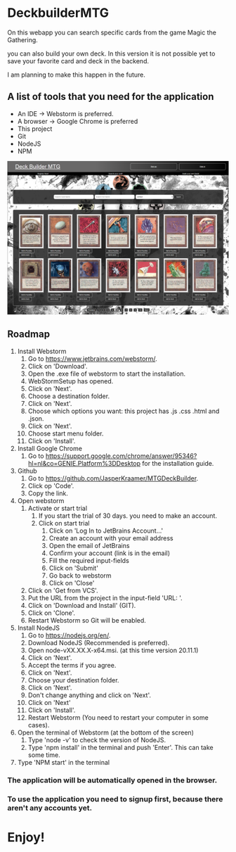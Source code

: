 # DeckbuilderMTG
On this webapp you can search specific cards from the game Magic the Gathering.

you can also build your own deck. 
In this version it is not possible yet to save your favorite card and deck in the backend. 

I am planning to make this happen in the future.
## A list of tools that you need for the application
- An IDE -> Webstorm is preferred.
- A browser -> Google Chrome is preferred
- This project
- Git
- NodeJS
- NPM

![](src/assets/img.png)

## Roadmap
1. Install Webstorm
    1. Go to https://www.jetbrains.com/webstorm/.
    2. Click on 'Download'.
    3. Open the .exe file of webstorm to start the installation.
    4. WebStormSetup has opened.
    5. Click on 'Next'.
    6. Choose a destination folder.
    7. Click on 'Next'.
    8. Choose which options you want: this project has .js .css .html and .json.
    9. Click on 'Next'.
    10. Choose start menu folder.
    11. Click on 'Install'.
2. Install Google Chrome
    1. Go to https://support.google.com/chrome/answer/95346?hl=nl&co=GENIE.Platform%3DDesktop for the installation guide.
3. Github
    1. Go to https://github.com/JasperKraamer/MTGDeckBuilder.
    2. Click op 'Code'.
    3. Copy the link.
4. Open webstorm
    1. Activate or start trial
        1. If you start the trial of 30 days. you need to make an account.
        2. Click on start trial
            1. Click on 'Log In to JetBrains Account...'
            2. Create an account with your email address
            3. Open the email of JetBrains
            4. Confirm your account (link is in the email)
            5. Fill the required input-fields
            6. Click on 'Submit'
            7. Go back to webstorm
            8. Click on 'Close'
    2. Click on 'Get from VCS'.
    3. Put the URL from the project in the input-field 'URL: '.
    4. Click on 'Download and Install' (GIT).
    5. Click on 'Clone'.
    6. Restart Webstorm so Git will be enabled.
5. Install NodeJS
    1. Go to https://nodejs.org/en/.
    2. Download NodeJS (Recommended is preferred).
    3. Open node-vXX.XX.X-x64.msi. (at this time version 20.11.1)
    4. Click on 'Next'.
    5. Accept the terms if you agree.
    6. Click on 'Next'.
    7. Choose your destination folder.
    8. Click on 'Next'.
    9. Don't change anything and click on 'Next'.
    10. Click on 'Next'
    11. Click on 'Install'.
    12. Restart Webstorm (You need to restart your computer in some cases).
6. Open the terminal of Webstorm (at the bottom of the screen)
    1. Type 'node -v' to check the version of NodeJS.
    2. Type 'npm install' in the terminal and push 'Enter'. This can take some time.
7. Type 'NPM start' in the terminal

### The application will be automatically opened in the browser.
### To use the application you need to signup first, because there aren't any accounts yet.
# Enjoy! 